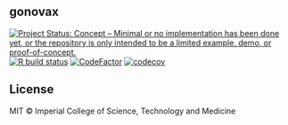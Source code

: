 ## gonovax

<!-- badges: start -->
[![Project Status: Concept – Minimal or no implementation has been done yet, or the repository is only intended to be a limited example, demo, or proof-of-concept.](https://www.repostatus.org/badges/latest/concept.svg)](https://www.repostatus.org/#concept)
[![R build status](https://github.com/mrc-ide/gonovax/workflows/R-CMD-check/badge.svg)](https://github.com/mrc-ide/gonovax/actions)
[![CodeFactor](https://www.codefactor.io/repository/github/mrc-ide/gonovax/badge?s=1d60596994e72a75be157e74ec8e23948e90fc31)](https://www.codefactor.io/repository/github/mrc-ide/gonovax)
[![codecov](https://codecov.io/gh/mrc-ide/gonovax/branch/master/graph/badge.svg?token=9u8S3v45AX)](https://codecov.io/gh/mrc-ide/gonovax)
<!-- badges: end -->

## License

MIT © Imperial College of Science, Technology and Medicine
